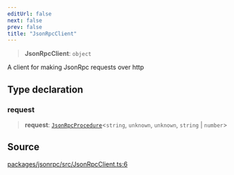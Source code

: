 ```yaml
---
editUrl: false
next: false
prev: false
title: "JsonRpcClient"
---
```


> **JsonRpcClient**: `object`

A client for making JsonRpc requests over http

## Type declaration

### request

> **request**: [`JsonRpcProcedure`](/reference/tevm/jsonrpc/type-aliases/jsonrpcprocedure/)\<`string`, `unknown`, `unknown`, `string` \| `number`\>

## Source

[packages/jsonrpc/src/JsonRpcClient.ts:6](https://github.com/evmts/tevm-monorepo/blob/main/packages/jsonrpc/src/JsonRpcClient.ts#L6)

